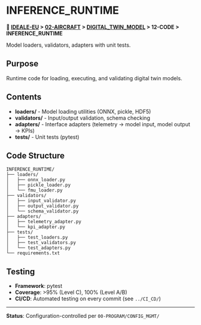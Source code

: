 # INFERENCE_RUNTIME

**📍 [IDEALE-EU](../../../) > [02-AIRCRAFT](../../) > [DIGITAL_TWIN_MODEL](../) > 12-CODE > INFERENCE_RUNTIME**

Model loaders, validators, adapters with unit tests.

## Purpose

Runtime code for loading, executing, and validating digital twin models.

## Contents

- **loaders/** - Model loading utilities (ONNX, pickle, HDF5)
- **validators/** - Input/output validation, schema checking
- **adapters/** - Interface adapters (telemetry → model input, model output → KPIs)
- **tests/** - Unit tests (pytest)

## Code Structure

```
INFERENCE_RUNTIME/
├── loaders/
│   ├── onnx_loader.py
│   ├── pickle_loader.py
│   └── fmu_loader.py
├── validators/
│   ├── input_validator.py
│   ├── output_validator.py
│   └── schema_validator.py
├── adapters/
│   ├── telemetry_adapter.py
│   └── kpi_adapter.py
├── tests/
│   ├── test_loaders.py
│   ├── test_validators.py
│   └── test_adapters.py
└── requirements.txt
```

## Testing

- **Framework**: pytest
- **Coverage**: >95% (Level C), 100% (Level A/B)
- **CI/CD**: Automated testing on every commit (see `../CI_CD/`)

---

**Status**: Configuration-controlled per `00-PROGRAM/CONFIG_MGMT/`
